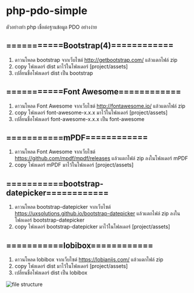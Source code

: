 # php-pdo-simple
ตัวอย่างทำ php เชื่อต่อฐานข้อมูล PDO อย่างง่าย

## ===========Bootstrap(4)============
1. ดาวนโหลด bootstrap จากเว็บไซต์ http://getbootstrap.com/ แล้วแตกไฟล์ zip
2. copy โฟลเดอร์ dist มาไว้ในโฟลเดอร์ [project/assets]
3. เปลี่ยนชื่อโฟลเดอร์ dist เป็น bootstrap


## ===========Font Awesome============
1. ดาวนโหลด Font Awesome จากเว็บไซต์ http://fontawesome.io/ แล้วแตกไฟล์ zip
2. copy โฟลเดอร์ font-awesome-x.x.x มาไว้ในโฟลเดอร์ [project/assets]
3. เปลี่ยนชื่อโฟลเดอร์ font-awesome-x.x.x เป็น font-awesome


## ===========mPDF============
1. ดาวนโหลด Font Awesome จากเว็บไซต์ https://github.com/mpdf/mpdf/releases แล้วแตกไฟล์ zip ลงในโฟลเดอร์ mPDF
2. copy โฟลเดอร์ mPDF มาไว้ในโฟลเดอร์ [project/assets]


## ===========bootstrap-datepicker============
1. ดาวนโหลด bootstrap-datepicker จากเว็บไซต์ https://uxsolutions.github.io/bootstrap-datepicker แล้วแตกไฟล์ zip ลงในโฟลเดอร์ bootstrap-datepicker
2. copy โฟลเดอร์ bootstrap-datepicker มาไว้ในโฟลเดอร์ [project/assets]


## ===========lobibox============
1. ดาวนโหลด lobibox จากเว็บไซต์ https://lobianijs.com/ แล้วแตกไฟล์ zip
2. copy โฟลเดอร์ dist มาไว้ในโฟลเดอร์ [project/assets]
3. เปลี่ยนชื่อโฟลเดอร์ dist เป็น lobibox


![file structure](https://raw.githubusercontent.com/kuakling/php-pdo-simple/master/assets/guide/file-structure.png)
